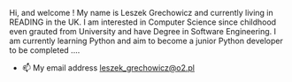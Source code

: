 Hi, and welcome !
My name is Leszek Grechowicz and currently living in READING in the UK. 
I am interested in Computer Science since childhood even grauted from University and have Degree in Software Engineering.
I am currently learning Python and aim to become a junior Python developer
to be completed ....


- 📫 My email address leszek_grechowicz@o2.pl

<!---
LesioG/LesioG is a ✨ special ✨ repository because its `README.md` (this file) appears on your GitHub profile.
You can click the Preview link to take a look at your changes.
--->
